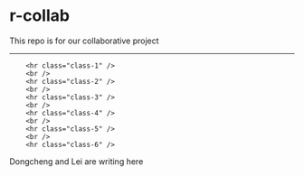 # r-collab

This repo is for our collaborative project

<hr size=100>

        <hr class="class-1" />
        <br />
        <hr class="class-2" />
        <br />
        <hr class="class-3" />
        <br />
        <hr class="class-4" />
        <br />
        <hr class="class-5" />
        <br />
        <hr class="class-6" />
        
Dongcheng and Lei are writing here
